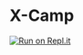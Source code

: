 # X-Camp
[![Run on Repl.it](https://repl.it/badge/github/dantheking-crypto/X-Camp)](https://repl.it/github/dantheking-crypto/X-Camp)